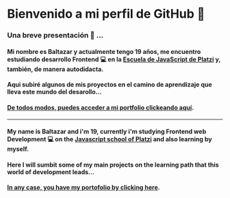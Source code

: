 # Bienvenido a mi perfil de GitHub 👋

### Una breve presentación 💼 ...

#### Mi nombre es Baltazar y actualmente tengo 19 años, me encuentro estudiando desarrollo Frontend 💻 en la [Escuela de JavaScript de Platzi](https://platzi.com/escuela-javascript/) y, también, de manera autodidacta.
#### Aqui subiré algunos de mis proyectos en el camino de aprendizaje que lleva este mundo del desarollo...

#### [De todos modos, puedes acceder a mi portfolio clickeando aquí](https://baltazar.vercel.app/).
---

#### My name is Baltazar and i'm 19, currently i'm studying Frontend web Development 💻 on the [Javascript school of Platzi](https://platzi.com/escuela-javascript/) and also learning by myself.
#### Here I will sumbit some of my main projects on the learning path that this world of development leads...

#### [In any case, you have my portofolio by clicking here](https://baltazar.vercel.app/).
